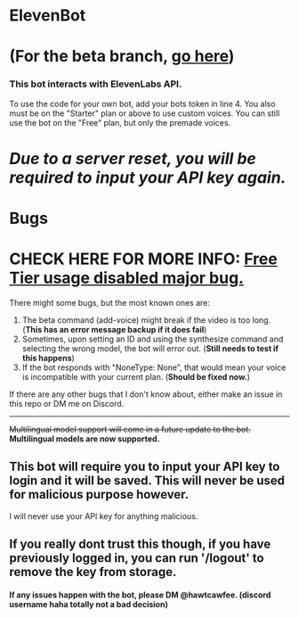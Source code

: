 # ElevenBot

# (For the beta branch, [go here](https://github.com/PiotrDabkowski/discord-bot/tree/beta-tests))

### This bot interacts with ElevenLabs API.

To use the code for your own bot, add your bots token in line 4. You also must be on the "Starter" plan or above to use custom voices. You can still use the bot on the "Free" plan, but only the premade voices.

# *Due to a server reset, you will be required to input your API key again.*

# Bugs

# CHECK HERE FOR MORE INFO: [Free Tier usage disabled major bug.](https://github.com/elevenlabs/discord-bot/issues/4)

There might some bugs, but the most known ones are:
1. The beta command (add-voice) might break if the video is too long. (**This has an error message backup if it does fail**)
2. Sometimes, upon setting an ID and using the synthesize command and selecting the wrong model, the bot will error out. (**Still needs to test if this happens**)
3. If the bot responds with "NoneType: None", that would mean your voice is incompatible with your current plan. (**Should be fixed now.**)

If there are any other bugs that I don't know about, either make an issue in this repo or DM me on Discord.

---

~~Multilingual model support will come in a future update to the bot.~~ **Multilingual models are now supported.**

## This bot will require you to input your API key to login and it will be saved. This will never be used for malicious purpose however. 

I will never use your API key for anything malicious. 

## If you really dont trust this though, if you have previously logged in, you can run '/logout' to remove the key from storage.

#### If any issues happen with the bot, please DM @hawtcawfee. (discord username haha totally not a bad decision)
